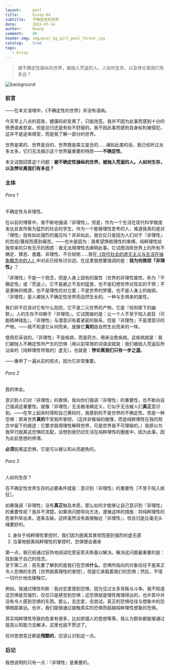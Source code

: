 ```yaml
---
layout:     post
title:      Essay-64
subtitle:   不确定性的世界
date:       2022-07-14
author:     Huang
comment:    40
header-img: img/post_bg_girl_pool_forest.jpg
catalog:    true
tags:
   - Essay
---
```


> 被不确定性操纵的世界，被抛入荒诞的人。人如何生存，以及悖论离我们有多远？

![background](https://huang-feiyu.github.io/img/post_bg_girl_pool_forest.jpg)

### 前言

——在本文语境中，《不确定性的世界》并没有语病。

今天早上八点的高铁，健康码却变黄了，只能改签。我并不因为此事而感到十分的愤懑或者悲哀，但是总归还是有些不舒服的。我不因此事而感到自身权利被侵犯，这并不是逆来顺受，而是我了解一部分的世界。

世界是美的、世界是丑的、世界既是美又是丑的……诸如此类的话，我已经听过太多太多。它们无法揭示这个世界最重要的特质——**不确定性**。

本文试图回答这个问题：**被不确定性操纵的世界，被抛入荒诞的人。人如何生存，以及悖论离我们有多远？**

### 主体

###### Para 1

不确定性与非理性。

在以前的博客中，我不断地强调『非理性』。但是，作为一个生活在现代科学极度发达且宣传极为猛烈的社会的学生，作为一个能够理性思考的人，难道我真的是对『理性』抱有如此强烈的偏见吗？并非如此，我仅仅只是因为人们对于『非理性』的忽视/蔑视而感到痛苦。——也许是因为：我希望挣脱理性的束缚。纯粹理性给我带来的只有无尽的困惑：我无法用理性去阐明此事。它试图消除世界上的所有不确定、罪恶、愚蠢、非理性、不合规矩……我在[《现代社会的虚无主义与生活在抽象概念中的人》](https://xn--29s704loyd.com/2021/12/04/Essay-37/)中对此已经有过论述。在这里我想要强调的是：**我为何推崇『非理性』**？

『非理性』不是一个观念，而是人身上固有的属性（世界的非理性属性，称为『不确定性』或『荒诞』）。它不是避之不及的猛兽，也不是幻想世界对现实的干预；不是愚昧的根源，也不是理性的对立面；不是世界的梦魇，也不是人身上的枷锁。『非理性』是人被抛入不确定性世界而自然生长的、一种与生俱来的属性。

我们并不应该对它有什么抱怨，它不是二元世界的产物，它是『绞刑架下的幽默』。人的生存不仰赖于『非理性』，它试图做的是：让一个人不至于陷入疯狂（可能精神错乱）。『非理性』与潜意识有着紧密的联系，但是『非理性』不是潜意识的产物。——我不知道它从何而来，就像它**真的**是自然生长而来的一样。

借用尼采说的，『非理性』不是疾病，而是药方，用来治愈疾病。这疾病就是：我们被抛入不确定性所产生的恐惧（用以前常用的词语说就是：我们被抛入荒诞后所沾染的［纯粹理性导致的］虚无）。也就是：**悖论离我们只有一步之遥**。

——重申了一遍从前的观点，因为它非常重要。

###### Para 2

我的体会。

意识到人们对『非理性』的畏惧，我向你们强调『非理性』的重要性，也不断向自己强调这重要性。就像『非理性』无法被准确定义，它似乎无法被人们**真正**意识到。——在早上起床时得知自己黄码时，我感到的不是世界的不确定性，而是一种恐惧：原来世界**真的**不受我所掌控。（这并非极端的傲慢，而是纯粹理性在我的观念中留下的痕迹：它要求我用理性解释世界，可是世界是不可理喻的。）我原以为我早已脱离这恐惧的支配，没想到我仍旧生活在纯粹理性的圈套中，因为此事，因为此前思想的停滞。

**必须**脱离这恐惧，它是可以被认知从而避免的。

###### Para 3

人如何生存？

在不确定性世界生存的必要条件就是：意识到『非理性』的重要性［不至于陷入疯狂］。

如果强调『非理性』没有**真正**触及本质，那么如何才能够让自己意识到『非理性』的重要性呢？我并不清楚。如果用问题导向方法，遵循这样的措施：将纯粹理性的危害列举出来，逐条击破。这样虽然没有直接触达『非理性』，但总归是比毫无头绪要好的。

1. 身处于纯粹理性掌控时，我们因为脱离其掌控而感到强烈的虚无感
2. 当事物脱离纯粹理性的掌控时，恐惧便会袭来

第一点，我已经通过狂热地阅读陀思妥耶夫斯基以解决。解决这问题最重要的是：找到属于自己的信念。<br/>至于第二点：首先要了解到的是我们在恐惧**什么**，恐惧所指向的对象往往不是真正令人恐惧的东西［世界脱离理性的掌控］，但是它承载着我们的恐惧；然后，不惜一切代价地去接触它。

例如，我通过理性判断：我对恋爱感到恐惧，因为见过太多背叛与斗争。我不知道这恐惧是否强烈，仅仅只是感觉到恐惧；这恐惧就是理性推理得出的，也许其中并没有令人感到恐惧的东西。那么，去恋爱，去尝试。真正的恐惧往往与想象中的恐惧相距甚远。也许，我们能够通过接触真实的恐惧而超越纯粹理性想象的恐惧。

其实纯粹理性导致的危害有很多，比如禁锢人的思想等等。我认为那些都能够通过提高认知能力去解决，这里也就不赘述了。

任何思想变迁都是**残酷的**，应该认识到这一点。

### 后记

我想说明的只有一点：『非理性』是重要的。
